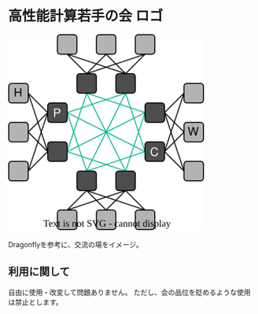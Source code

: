 # 高性能計算若手の会 ロゴ

<img src='./hpc-wakate.logo.svg' width=400>

Dragonflyを参考に、交流の場をイメージ。

## 利用に関して

自由に使用・改変して問題ありません。
ただし、会の品位を貶めるような使用は禁止とします。
